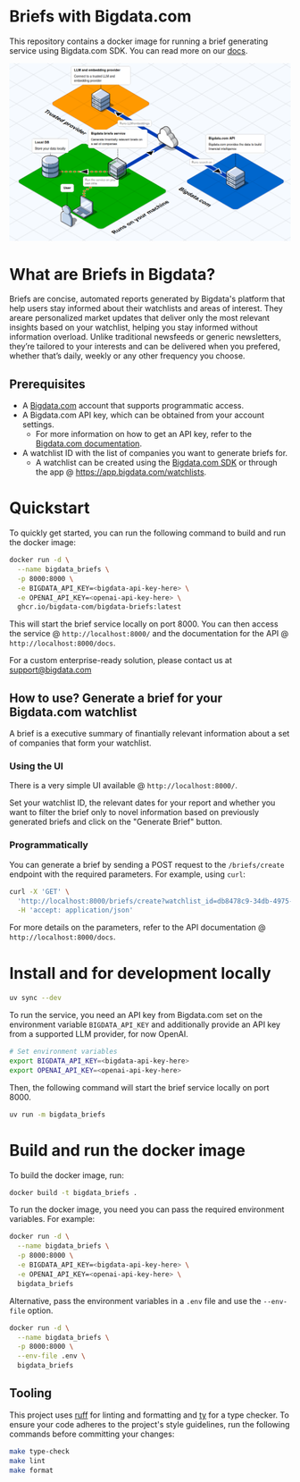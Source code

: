 # Briefs with Bigdata.com
This repository contains a docker image for running a brief generating service using Bigdata.com SDK. You can read more on our [docs](https://docs.bigdata.com/use-cases/docker-services/briefs).

![isometric-diagram](assets/isometric-diagram.png)

# What are Briefs in Bigdata?
Briefs are concise, automated reports generated by Bigdata's platform that help users stay informed about their watchlists and areas of interest. They areare personalized market updates that deliver only the most relevant insights based on your watchlist, helping you stay informed without information overload. Unlike traditional newsfeeds or generic newsletters, they’re tailored to your interests and can be delivered when you prefered, whether that’s daily, weekly or any other frequency you choose.

## Prerequisites
- A [Bigdata.com](https://bigdata.com) account that supports programmatic access.
- A Bigdata.com API key, which can be obtained from your account settings.
    - For more information on how to get an API key, refer to the [Bigdata.com documentation](https://docs.bigdata.com/api-reference/introduction#api-key-beta).
- A watchlist ID with the list of companies you want to generate briefs for.
    - A watchlist can be created using the [Bigdata.com SDK](https://docs.bigdata.com/getting-started/watchlist_management) or through the app @ https://app.bigdata.com/watchlists.


# Quickstart
To quickly get started, you can run the following command to build and run the docker image:
```bash
docker run -d \
  --name bigdata_briefs \
  -p 8000:8000 \
  -e BIGDATA_API_KEY=<bigdata-api-key-here> \
  -e OPENAI_API_KEY=<openai-api-key-here> \
  ghcr.io/bigdata-com/bigdata-briefs:latest
```
This will start the brief service locally on port 8000. You can then access the service @ `http://localhost:8000/` and the documentation for the API @ `http://localhost:8000/docs`.

For a custom enterprise-ready solution, please contact us at [support@bigdata.com](mailto:support@bigdata.com)

## How to use? Generate a brief for your Bigdata.com watchlist

A brief is a executive summary of finantially relevant information about a set of companies that form your watchlist.

### Using the UI
There is a very simple UI available @ `http://localhost:8000/`.

Set your watchlist ID, the relevant dates for your report and whether you want to filter the brief
only to novel information based on previously generated briefs and click on the "Generate Brief" button.

### Programmatically
You can generate a brief by sending a POST request to the `/briefs/create` endpoint with the required
parameters. For example, using `curl`:
```bash
curl -X 'GET' \
  'http://localhost:8000/briefs/create?watchlist_id=db8478c9-34db-4975-8e44-b1ff764098ac&report_start_date=2024-01-01&report_end_date=2024-01-31&novelty=true' \
  -H 'accept: application/json'
```

For more details on the parameters, refer to the API documentation @ `http://localhost:8000/docs`.


# Install and for development locally
```bash
uv sync --dev
```

To run the service, you need an API key from Bigdata.com set on the environment variable `BIGDATA_API_KEY` and additionally provide an API key from a supported LLM provider, for now OpenAI.
```bash
# Set environment variables
export BIGDATA_API_KEY=<bigdata-api-key-here>
export OPENAI_API_KEY=<openai-api-key-here>
```

Then, the following command will start the brief service locally on port 8000.
```bash
uv run -m bigdata_briefs
```

# Build and run the docker image
To build the docker image, run:
```bash
docker build -t bigdata_briefs .
```

To run the docker image, you need you can pass the required environment variables. For example:
```bash
docker run -d \
  --name bigdata_briefs \
  -p 8000:8000 \
  -e BIGDATA_API_KEY=<bigdata-api-key-here> \
  -e OPENAI_API_KEY=<openai-api-key-here> \
  bigdata_briefs
```

Alternative, pass the environment variables in a `.env` file and use the `--env-file` option.
```bash
docker run -d \
  --name bigdata_briefs \
  -p 8000:8000 \
  --env-file .env \
  bigdata_briefs
```


## Tooling
This project uses [ruff](https://docs.astral.sh/ruff/) for linting and formatting and [ty](https://docs.astral.sh/ty/) for a type checker. To ensure your code adheres to the project's style guidelines, run the following commands before committing your changes:
```bash
make type-check
make lint
make format
```
